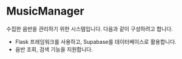 # MusicManager

수집한 음반을 관리하기 위한 시스템입니다. 다음과 같이 구성하려고 합니다. 

* Flask 프레임워크를 사용하고, Supabase를 데이터베이스로 활용합니다. 
* 음반 조회, 검색 기능을 지원합니다. 